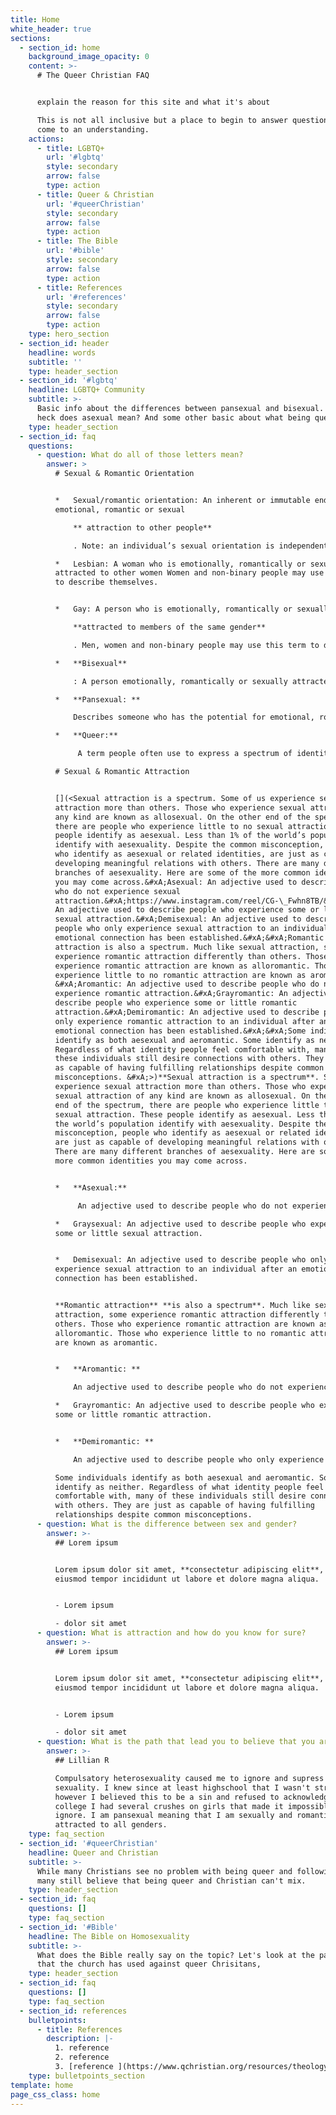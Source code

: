 ```yaml
---
title: Home
white_header: true
sections:
  - section_id: home
    background_image_opacity: 0
    content: >-
      # The Queer Christian FAQ


      explain the reason for this site and what it's about

      This is not all inclusive but a place to begin to answer questions and
      come to an understanding.
    actions:
      - title: LGBTQ+
        url: '#lgbtq'
        style: secondary
        arrow: false
        type: action
      - title: Queer & Christian
        url: '#queerChristian'
        style: secondary
        arrow: false
        type: action
      - title: The Bible
        url: '#bible'
        style: secondary
        arrow: false
        type: action
      - title: References
        url: '#references'
        style: secondary
        arrow: false
        type: action
    type: hero_section
  - section_id: header
    headline: words
    subtitle: ''
    type: header_section
  - section_id: '#lgbtq'
    headline: LGBTQ+ Community
    subtitle: >-
      Basic info about the differences between pansexual and bisexual. What the
      heck does asexual mean? And some other basic about what being queer means.
    type: header_section
  - section_id: faq
    questions:
      - question: What do all of those letters mean?
        answer: >
          # Sexual & Romantic Orientation


          *   Sexual/romantic orientation: An inherent or immutable enduring
          emotional, romantic or sexual

              ** attraction to other people**

              . Note: an individual’s sexual orientation is independent of their gender identity.

          *   Lesbian: A woman who is emotionally, romantically or sexually
          attracted to other women Women and non-binary people may use this term
          to describe themselves.


          *   Gay: A person who is emotionally, romantically or sexually 

              **attracted to members of the same gender**

              . Men, women and non-binary people may use this term to describe themselves.

          *   **Bisexual**

              : A person emotionally, romantically or sexually attracted to more than one sex, gender or gender identity though not necessarily simultaneously, in the same way or to the same degree. People may experience this attraction in differing ways and degrees over their lifetime. Bisexual people need not have had specific sexual experiences to be bisexual; in fact, they need not have had any sexual experience at all to identify as bisexual. Sometimes used interchangeably with pansexual.

          *   **Pansexual: **

              Describes someone who has the potential for emotional, romantic or sexual attraction to people of all genders though not necessarily simultaneously, in the same way or to the same degree. People may experience this attraction in differing ways and degrees over their lifetime. Pansexual people need not have had specific sexual experiences to be pansexual; in fact, they need not have had any sexual experience at all to identify as pansexual. Sometimes used interchangeably with bisexual.

          *   **Queer:**

               A term people often use to express a spectrum of identities and orientations that are counter to the mainstream. Queer is often used as a catch-all to include many people, including those who do not identify as exclusively straight and/or folks who have non-binary or genderexpansive identities. This term was previously used as a slur, but has been reclaimed by many parts of the LGBTQ movement.

          # Sexual & Romantic Attraction


          [](<Sexual attraction is a spectrum. Some of us experience sexual
          attraction more than others. Those who experience sexual attraction of
          any kind are known as allosexual. On the other end of the spectrum,
          there are people who experience little to no sexual attraction. These
          people identify as aesexual. Less than 1% of the world’s population
          identify with aesexuality. Despite the common misconception, people
          who identify as aesexual or related identities, are just as capable of
          developing meaningful relations with others. There are many different
          branches of aesexuality. Here are some of the more common identities
          you may come across.&#xA;Asexual: An adjective used to describe people
          who do not experience sexual
          attraction.&#xA;https://www.instagram.com/reel/CG-\_Fwhn8TB/&#xA;&#xA;&#xA;Graysexual:
          An adjective used to describe people who experience some or little
          sexual attraction.&#xA;Demisexual: An adjective used to describe
          people who only experience sexual attraction to an individual after an
          emotional connection has been established.&#xA;&#xA;Romantic
          attraction is also a spectrum. Much like sexual attraction, some
          experience romantic attraction differently than others. Those who
          experience romantic attraction are known as alloromantic. Those who
          experience little to no romantic attraction are known as aromantic.
          &#xA;Aromantic: An adjective used to describe people who do not
          experience romantic attraction.&#xA;Grayromantic: An adjective used to
          describe people who experience some or little romantic
          attraction.&#xA;Demiromantic: An adjective used to describe people who
          only experience romantic attraction to an individual after an
          emotional connection has been established.&#xA;&#xA;Some individuals
          identify as both aesexual and aeromantic. Some identify as neither.
          Regardless of what identity people feel comfortable with, many of
          these individuals still desire connections with others. They are just
          as capable of having fulfilling relationships despite common
          misconceptions. &#xA;>)**Sexual attraction is a spectrum**. Some of us
          experience sexual attraction more than others. Those who experience
          sexual attraction of any kind are known as allosexual. On the other
          end of the spectrum, there are people who experience little to no
          sexual attraction. These people identify as aesexual. Less than 1% of
          the world’s population identify with aesexuality. Despite the common
          misconception, people who identify as aesexual or related identities,
          are just as capable of developing meaningful relations with others.
          There are many different branches of aesexuality. Here are some of the
          more common identities you may come across.


          *   **Asexual:**

               An adjective used to describe people who do not experience sexual attraction.

          *   Graysexual: An adjective used to describe people who experience
          some or little sexual attraction.


          *   Demisexual: An adjective used to describe people who only
          experience sexual attraction to an individual after an emotional
          connection has been established.


          **Romantic attraction** **is also a spectrum**. Much like sexual
          attraction, some experience romantic attraction differently than
          others. Those who experience romantic attraction are known as
          alloromantic. Those who experience little to no romantic attraction
          are known as aromantic.


          *   **Aromantic: **

              An adjective used to describe people who do not experience romantic attraction.

          *   Grayromantic: An adjective used to describe people who experience
          some or little romantic attraction.


          *   **Demiromantic: **

              An adjective used to describe people who only experience romantic attraction to an individual after an emotional connection has been established.

          Some individuals identify as both aesexual and aeromantic. Some
          identify as neither. Regardless of what identity people feel
          comfortable with, many of these individuals still desire connections
          with others. They are just as capable of having fulfilling
          relationships despite common misconceptions.
      - question: What is the difference between sex and gender?
        answer: >-
          ## Lorem ipsum


          Lorem ipsum dolor sit amet, **consectetur adipiscing elit**, sed do
          eiusmod tempor incididunt ut labore et dolore magna aliqua.


          - Lorem ipsum

          - dolor sit amet
      - question: What is attraction and how do you know for sure?
        answer: >-
          ## Lorem ipsum


          Lorem ipsum dolor sit amet, **consectetur adipiscing elit**, sed do
          eiusmod tempor incididunt ut labore et dolore magna aliqua.


          - Lorem ipsum

          - dolor sit amet
      - question: What is the path that lead you to believe that you are queer?
        answer: >-
          ## Lillian R

          Compulsatory heterosexuality caused me to ignore and supress my
          sexuality. I knew since at least highschool that I wasn't straight,
          however I believed this to be a sin and refused to acknowledge it. In
          college I had several crushes on girls that made it impossible to
          ignore. I am pansexual meaning that I am sexually and romantically
          attracted to all genders.
    type: faq_section
  - section_id: '#queerChristian'
    headline: Queer and Christian
    subtitle: >-
      While many Christians see no problem with being queer and following God,
      many still believe that being queer and Christian can't mix.
    type: header_section
  - section_id: faq
    questions: []
    type: faq_section
  - section_id: '#Bible'
    headline: The Bible on Homosexuality
    subtitle: >-
      What does the Bible really say on the topic? Let's look at the passages
      that the church has used against queer Chrisitans,
    type: header_section
  - section_id: faq
    questions: []
    type: faq_section
  - section_id: references
    bulletpoints:
      - title: References
        description: |-
          1. reference 
          2. reference 
          3. [reference ](https://www.qchristian.org/resources/theology)
    type: bulletpoints_section
template: home
page_css_class: home
---
```

